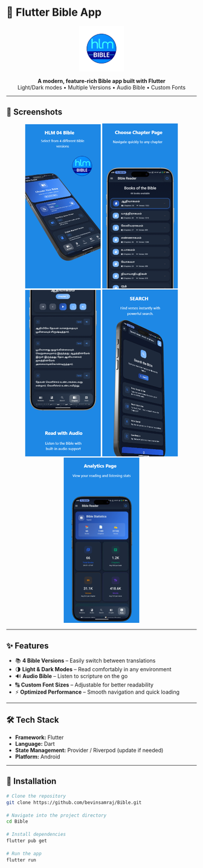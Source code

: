 # 📖 Flutter Bible App

<p align="center">
  <img src="android\app\src\main\res\mipmap-xxxhdpi\ic_launcher_adaptive_fore.png" alt="Flutter Bible App Logo" width="120" height="120">
</p>

<p align="center">
  <b>A modern, feature-rich Bible app built with Flutter</b><br>
  Light/Dark modes • Multiple Versions • Audio Bible • Custom Fonts
</p>

---

## 📱 Screenshots

<p align="center">
  <img src="image/1.png" alt="Home Screen" width="200">
  <img src="image/2.png" alt="chapter" width="200">
  <img src="image/3.png" alt="verse" width="200">
  <img src="image/4.png" alt="search" width="200">
  <img src="image/5.png" alt="stat" width="200">
 
</p>

---

## ✨ Features

- 📚 **4 Bible Versions** – Easily switch between translations  
- 🌗 **Light & Dark Modes** – Read comfortably in any environment  
- 🔊 **Audio Bible** – Listen to scripture on the go  
- 🔠 **Custom Font Sizes** – Adjustable for better readability  
- ⚡ **Optimized Performance** – Smooth navigation and quick loading  

---

## 🛠 Tech Stack

- **Framework:** Flutter  
- **Language:** Dart  
- **State Management:** Provider / Riverpod (update if needed)  
- **Platform:** Android  

---

## 🚀 Installation

```bash
# Clone the repository
git clone https://github.com/bevinsamraj/Bible.git

# Navigate into the project directory
cd Bible

# Install dependencies
flutter pub get

# Run the app
flutter run
